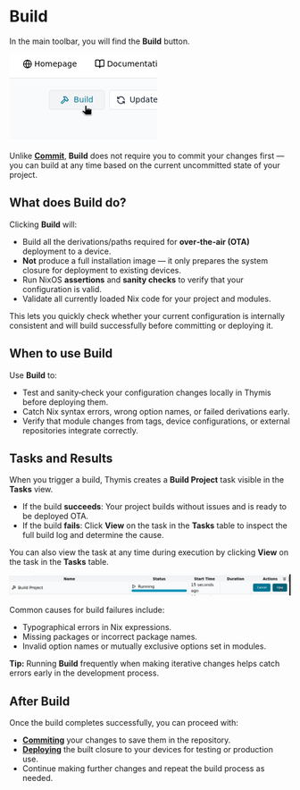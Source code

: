 # Build

In the main toolbar, you will find the **Build** button.

![Build Button](./build-button.png)

Unlike [**Commit**](commit.md), **Build** does not require you to commit your changes first — you can build at any time based on the current uncommitted state of your project.

## What does Build do?

Clicking **Build** will:

- Build all the derivations/paths required for **over‑the‑air (OTA)** deployment to a device.
- **Not** produce a full installation image — it only prepares the system closure for deployment to existing devices.
- Run NixOS **assertions** and **sanity checks** to verify that your configuration is valid.
- Validate all currently loaded Nix code for your project and modules.

This lets you quickly check whether your current configuration is internally consistent and will build successfully before committing or deploying it.

## When to use Build

Use **Build** to:

- Test and sanity‑check your configuration changes locally in Thymis before deploying them.
- Catch Nix syntax errors, wrong option names, or failed derivations early.
- Verify that module changes from tags, device configurations, or external repositories integrate correctly.

## Tasks and Results

When you trigger a build, Thymis creates a **Build Project** task visible in the **Tasks** view.

- If the build **succeeds**: Your project builds without issues and is ready to be deployed OTA.
- If the build **fails**: Click **View** on the task in the **Tasks** table to inspect the full build log and determine the cause.

You can also view the task at any time during execution by clicking **View** on the task in the **Tasks** table.

![Build Task](./build-task.png)

Common causes for build failures include:

- Typographical errors in Nix expressions.
- Missing packages or incorrect package names.
- Invalid option names or mutually exclusive options set in modules.

**Tip:** Running **Build** frequently when making iterative changes helps catch errors early in the development process.

## After Build

Once the build completes successfully, you can proceed with:

- [**Commiting**](commit.md) your changes to save them in the repository.
- [**Deploying**](deploy.md) the built closure to your devices for testing or production use.
- Continue making further changes and repeat the build process as needed.
